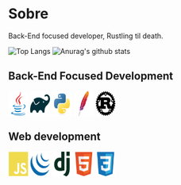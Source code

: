 # Sobre

Back-End focused developer, Rustling til death.

![Top Langs](https://github-readme-stats.vercel.app/api/top-langs/?username=eduardostarz&show_icons=true&theme=noctis_minimus)
![Anurag's github stats](https://github-readme-stats.vercel.app/api?username=eduardostarz&show_icons=true&theme=noctis_minimus)

## Back-End Focused Development

<div style="display: inline_block" >
  
  <img align="center" width="40" height="50" src="https://raw.githubusercontent.com/devicons/devicon/master/icons/java/java-original.svg" />
  <img align="center" width="40" height="50" src="https://raw.githubusercontent.com/devicons/devicon/master/icons/gradle/gradle-original.svg" />
  <img align="center" width="40" height="50" src="https://raw.githubusercontent.com/devicons/devicon/master/icons/python/python-original.svg" />
  <img align="center" width="40" height="50" src="https://raw.githubusercontent.com/devicons/devicon/master/icons/apache/apache-original.svg" />
  <img align="center" width="40" height="50" src="https://raw.githubusercontent.com/devicons/devicon/master/icons/rust/rust-original.svg" />
  

</div>

## Web development

<div style="display: inline_block">


  <img align="center" width="40" height="50" src="https://raw.githubusercontent.com/devicons/devicon/master/icons/javascript/javascript-plain.svg" />
  <img align="center" width="40" height="50" src="https://raw.githubusercontent.com/devicons/devicon/master/icons/jquery/jquery-original.svg" />
  <img align="center" width="40" height="50" src="https://raw.githubusercontent.com/devicons/devicon/master/icons/django/django-plain.svg" />
  <img align="center" width="40" height="50" src="https://raw.githubusercontent.com/devicons/devicon/master/icons/html5/html5-original.svg" />
  <img align="center" width="40" height="50" src="https://raw.githubusercontent.com/devicons/devicon/master/icons/css3/css3-original.svg" />

</div>
